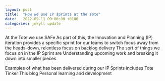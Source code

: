 ```yaml
---
layout: post
title:  "How we use IP sprints at the Tote"
date:   2022-09-11 09:00:00 +0100
categories: jekyll update
---
```

At the Tote we use SAFe
As part of this, the Innovation and Planning (IP) iteration provides a specific sprint for our teams to switch focus away from the heads-down, relentless focus on backlog delivery
The sort of things we focus on in the IP Sprint are
Understanding upcoming work and breaking it down into smaller pieces


Examples of what has been delivered during our IP Sprints includes
Tote Tinker
This blog
Personal learning and development
